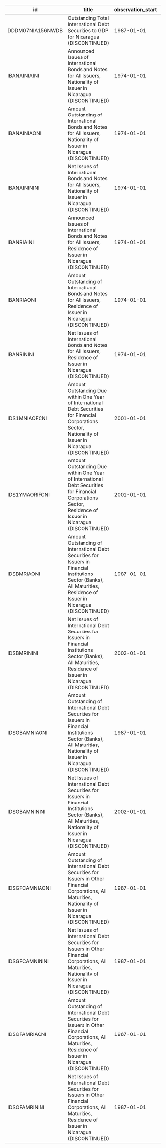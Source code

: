 | id               | title                                                                                                                                                                       | observation_start   | observation_end   |
|------------------|-----------------------------------------------------------------------------------------------------------------------------------------------------------------------------|---------------------|-------------------|
| DDDM07NIA156NWDB | Outstanding Total International Debt Securities to GDP for Nicaragua (DISCONTINUED)                                                                                         | 1987-01-01          | 2001-01-01        |
| IBANAINIAINI     | Announced Issues of International Bonds and Notes for All Issuers, Nationality of Issuer in Nicaragua (DISCONTINUED)                                                        | 1974-01-01          | 1974-01-01        |
| IBANAINIAONI     | Amount Outstanding of International Bonds and Notes for All Issuers, Nationality of Issuer in Nicaragua (DISCONTINUED)                                                      | 1974-01-01          | 2001-10-01        |
| IBANAINININI     | Net Issues of International Bonds and Notes for All Issuers, Nationality of Issuer in Nicaragua (DISCONTINUED)                                                              | 1974-01-01          | 2002-01-01        |
| IBANRIAINI       | Announced Issues of International Bonds and Notes for All Issuers, Residence of Issuer in Nicaragua (DISCONTINUED)                                                          | 1974-01-01          | 1974-01-01        |
| IBANRIAONI       | Amount Outstanding of International Bonds and Notes for All Issuers, Residence of Issuer in Nicaragua (DISCONTINUED)                                                        | 1974-01-01          | 2001-10-01        |
| IBANRININI       | Net Issues of International Bonds and Notes for All Issuers, Residence of Issuer in Nicaragua (DISCONTINUED)                                                                | 1974-01-01          | 2002-01-01        |
| IDS1MNIAOFCNI    | Amount Outstanding Due within One Year of International Debt Securities for Financial Corporations Sector, Nationality of Issuer in Nicaragua (DISCONTINUED)                | 2001-01-01          | 2001-10-01        |
| IDS1YMAORIFCNI   | Amount Outstanding Due within One Year of International Debt Securities for Financial Corporations Sector, Residence of Issuer in Nicaragua (DISCONTINUED)                  | 2001-01-01          | 2001-10-01        |
| IDSBMRIAONI      | Amount Outstanding of International Debt Securities for Issuers in Financial Institutions Sector (Banks), All Maturities, Residence of Issuer in Nicaragua (DISCONTINUED)   | 1987-01-01          | 2001-10-01        |
| IDSBMRININI      | Net Issues of International Debt Securities for Issuers in Financial Institutions Sector (Banks), All Maturities, Residence of Issuer in Nicaragua (DISCONTINUED)           | 2002-01-01          | 2002-01-01        |
| IDSGBAMNIAONI    | Amount Outstanding of International Debt Securities for Issuers in Financial Institutions Sector (Banks), All Maturities, Nationality of Issuer in Nicaragua (DISCONTINUED) | 1987-01-01          | 2001-10-01        |
| IDSGBAMNININI    | Net Issues of International Debt Securities for Issuers in Financial Institutions Sector (Banks), All Maturities, Nationality of Issuer in Nicaragua (DISCONTINUED)         | 2002-01-01          | 2002-01-01        |
| IDSGFCAMNIAONI   | Amount Outstanding of International Debt Securities for Issuers in Other Financial Corporations, All Maturities, Nationality of Issuer in Nicaragua (DISCONTINUED)          | 1987-01-01          | 2014-10-01        |
| IDSGFCAMNININI   | Net Issues of International Debt Securities for Issuers in Other Financial Corporations, All Maturities, Nationality of Issuer in Nicaragua (DISCONTINUED)                  | 1987-01-01          | 2014-10-01        |
| IDSOFAMRIAONI    | Amount Outstanding of International Debt Securities for Issuers in Other Financial Corporations, All Maturities, Residence of Issuer in Nicaragua (DISCONTINUED)            | 1987-01-01          | 2014-10-01        |
| IDSOFAMRININI    | Net Issues of International Debt Securities for Issuers in Other Financial Corporations, All Maturities, Residence of Issuer in Nicaragua (DISCONTINUED)                    | 1987-01-01          | 2014-10-01        |